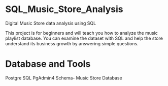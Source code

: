 # SQL_Music_Store_Analysis
Digital Music Store data analysis using SQL

This project is for beginners and will teach you how to analyze the music playlist database. You can examine the dataset with SQL and help the store understand its business growth by answering simple questions.

# Database and Tools

Postgre SQL
PgAdmin4
Schema- Music Store Database
